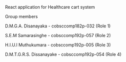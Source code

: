 React application for Healthcare cart system

Group members 

D.M.G.A. Disanayaka - cobsccomp182p-032 (Role 1)

S.E.M Samarasinghe - cobsccomp192p-057 (Role 2)


H.I.U.I Muthukumara - cobsccomp192p-005 (Role 3)

D.M.T.G.R.S. Dissanayake - cobsccomp192p-054 (Role 4)
